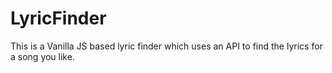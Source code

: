 # LyricFinder
This is a Vanilla JS based lyric finder which uses an API to find the lyrics for a song you like.
